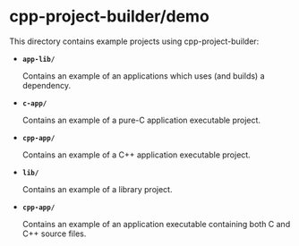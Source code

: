 # cpp-project-builder/demo

This directory contains example projects using cpp-project-builder:

* **`app-lib/`**

   Contains an example of an applications which uses (and builds) a dependency.

* **`c-app/`**

   Contains an example of a pure-C application executable project.

* **`cpp-app/`**

   Contains an example of a C++ application executable project.

* **`lib/`**

   Contains an example of a library project.

* **`cpp-app/`**

   Contains an example of an application executable containing both C and C++ source files.

